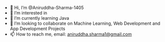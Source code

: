 - 👋 Hi, I’m @Aniruddha-Sharma-1405
- 👀 I’m interested in 
- 🌱 I’m currently learning Java
- 💞️ I’m looking to collaborate on Machine Learning, Web Development and App Development Projects
- 📫 How to reach me, email: aniruddha.sharma1@gmail.com

<!---
Aniruddha-Sharma-1405/Aniruddha-Sharma-1405 is a ✨ special ✨ repository because its `README.md` (this file) appears on your GitHub profile.
You can click the Preview link to take a look at your changes.
--->
